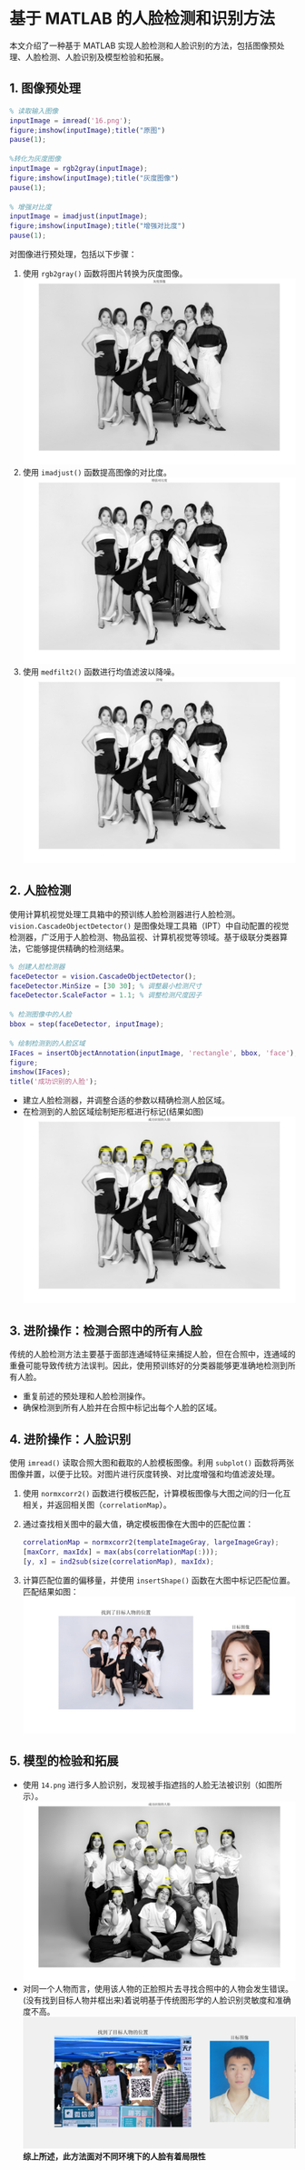 # 基于 MATLAB 的人脸检测和识别方法

本文介绍了一种基于 MATLAB 实现人脸检测和人脸识别的方法，包括图像预处理、人脸检测、人脸识别及模型检验和拓展。

## 1. 图像预处理
```matlab
% 读取输入图像
inputImage = imread('16.png'); 
figure;imshow(inputImage);title("原图")
pause(1);

%转化为灰度图像
inputImage = rgb2gray(inputImage);
figure;imshow(inputImage);title("灰度图像")
pause(1);

% 增强对比度
inputImage = imadjust(inputImage);
figure;imshow(inputImage);title("增强对比度")
pause(1);
```
对图像进行预处理，包括以下步骤：

1. 使用 `rgb2gray()` 函数将图片转换为灰度图像。
![框选的人脸](huidu.jpg)
2. 使用 `imadjust()` 函数提高图像的对比度。
![框选的人脸](对比度.jpg)
3. 使用 `medfilt2()` 函数进行均值滤波以降噪。
![框选的人脸](jiangzao.jpg)

## 2. 人脸检测

使用计算机视觉处理工具箱中的预训练人脸检测器进行人脸检测。`vision.CascadeObjectDetector()` 是图像处理工具箱（IPT）中自动配置的视觉检测器，广泛用于人脸检测、物品监视、计算机视觉等领域。基于级联分类器算法，它能够提供精确的检测结果。
```matlab
% 创建人脸检测器
faceDetector = vision.CascadeObjectDetector();
faceDetector.MinSize = [30 30]; % 调整最小检测尺寸
faceDetector.ScaleFactor = 1.1; % 调整检测尺度因子

% 检测图像中的人脸
bbox = step(faceDetector, inputImage);

% 绘制检测到的人脸区域
IFaces = insertObjectAnnotation(inputImage, 'rectangle', bbox, 'face');
figure;
imshow(IFaces);
title('成功识别的人脸');
```
- 建立人脸检测器，并调整合适的参数以精确检测人脸区域。
- 在检测到的人脸区域绘制矩形框进行标记(结果如图)
![框选的人脸](matk.jpg)

## 3. 进阶操作：检测合照中的所有人脸

传统的人脸检测方法主要基于面部连通域特征来捕捉人脸，但在合照中，连通域的重叠可能导致传统方法误判。因此，使用预训练好的分类器能够更准确地检测到所有人脸。

- 重复前述的预处理和人脸检测操作。
- 确保检测到所有人脸并在合照中标记出每个人脸的区域。

## 4. 进阶操作：人脸识别

使用 `imread()` 读取合照大图和截取的人脸模板图像。利用 `subplot()` 函数将两张图像并置，以便于比较。对图片进行灰度转换、对比度增强和均值滤波处理。

1. 使用 `normxcorr2()` 函数进行模板匹配，计算模板图像与大图之间的归一化互相关，并返回相关图（`correlationMap`）。
2. 通过查找相关图中的最大值，确定模板图像在大图中的匹配位置：

    ```matlab
    correlationMap = normxcorr2(templateImageGray, largeImageGray);
    [maxCorr, maxIdx] = max(abs(correlationMap(:)));
    [y, x] = ind2sub(size(correlationMap), maxIdx);
    ```

3. 计算匹配位置的偏移量，并使用 `insertShape()` 函数在大图中标记匹配位置。匹配结果如图：
![asd](J.jpg)

## 5. 模型的检验和拓展

- 使用 `14.png` 进行多人脸识别，发现被手指遮挡的人脸无法被识别（如图所示）。
![](erro1.jpg)
- 对同一个人物而言，使用该人物的正脸照片去寻找合照中的人物会发生错误。(没有找到目标人物并框出来)着说明基于传统图形学的人脸识别灵敏度和准确度不高。
![](facerec_res.png)
    **综上所述，此方法面对不同环境下的人脸有着局限性**
